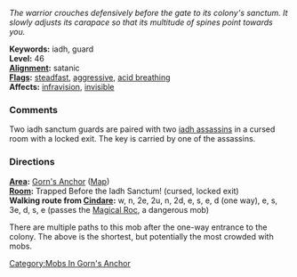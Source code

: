 *The warrior crouches defensively before the gate to its colony's
sanctum. It slowly adjusts its carapace so that its multitude of spines
point towards you.*

**Keywords:** iadh, guard  
**Level:** 46  
**[Alignment](Alignment "wikilink"):** satanic  
**[Flags](:Category:Mob_Types "wikilink"):**
[steadfast](Sentinel_Mobs "wikilink"),
[aggressive](Aggressive_Mobs "wikilink"), [acid
breathing](Breathing_Mobs "wikilink")  
**Affects:** [infravision](Infravision "wikilink"),
[invisible](Invis "wikilink")

### Comments

Two iadh sanctum guards are paired with two [iadh
assassins](Iadh_Assassin "wikilink") in a cursed room with a locked
exit. The key is carried by one of the assassins.

### Directions

**[Area](:Category:Areas "wikilink"):** [Gorn's
Anchor](:Category:Gorn's_Anchor "wikilink")
([Map](Gorn's_Anchor_Map "wikilink"))  
**[Room](:Category:Rooms "wikilink"):** Trapped Before the Iadh Sanctum!
(cursed, locked exit)  
**Walking route from [Cindare](Cindare "wikilink"):** w, n, 2e, 2u, n,
2d, e, s, e, d (one way), e, s, 3e, d, s, e (passes the [Magical
Roc](Magical_Roc "wikilink"), a dangerous mob)

There are multiple paths to this mob after the one-way entrance to the
colony. The above is the shortest, but potentially the most crowded with
mobs.

[Category:Mobs In Gorn's
Anchor](Category:Mobs_In_Gorn's_Anchor "wikilink")

